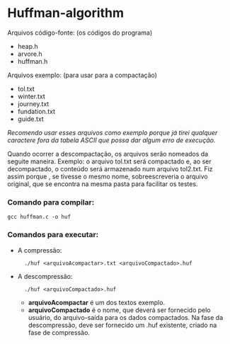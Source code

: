 # Huffman-algorithm

Arquivos código-fonte:  (os códigos do programa)

- heap.h
- arvore.h
- huffman.h

Arquivos exemplo: (para usar para a compactação)

- tol.txt
- winter.txt
- journey.txt
- fundation.txt
- guide.txt

*Recomendo usar esses arquivos como exemplo porque já tirei qualquer caractere fora da tabela ASCII que possa dar algum erro de execução.*

Quando ocorrer a descompactação, os arquivos serão nomeados da seguite maneira. Exemplo:
o arquivo tol.txt será compactado e, ao ser decompactado, o conteúdo será armazenado num arquivo tol2.txt.
Fiz assim porque , se tivesse o mesmo nome, sobreescreveria o arquivo original, que se encontra na mesma pasta para facilitar os testes.

### Comando para compilar:

    gcc huffman.c -o huf


### Comandos para executar:

- A compressão:
 
        ./huf <arquivoAcompactar>.txt <arquivoCompactado>.huf
        
- A descompressão:
        
        ./huf <arquivoCompactado>.huf

  - **arquivoAcompactar** é um dos textos exemplo.
  - **arquivoCompactado** é o nome, que deverá ser fornecido pelo usuário, do arquivo-saída para os dados compactados. Na fase da descompressão, deve ser fornecido um <arquivo>.huf existente, criado na fase de compressão.
